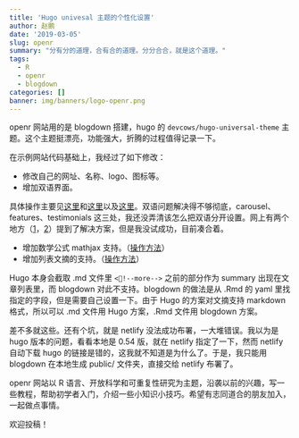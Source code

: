 ```yaml
---
title: 'Hugo univesal 主题的个性化设置'
author: 赵鹏
date: '2019-03-05'
slug: openr
summary: "分有分的道理，合有合的道理。分分合合，就是这个道理。"
tags:
  - R
  - openr
  - blogdown
categories: []
banner: img/banners/logo-openr.png
---
```


openr 网站用的是 blogdown 搭建，hugo 的 `devcows/hugo-universal-theme` 主题。这个主题挺漂亮，功能强大，折腾的过程值得记录一下。

<!--more-->

在示例网站代码基础上，我经过了如下修改：

- 修改自己的网址、名称、logo、图标等。
- 增加双语界面。

具体操作主要见[这里](https://github.com/rbind/openr/commit/56fdd5e799e95ac9420f76b3744ecc13a40749e3)和[这里](https://github.com/rbind/openr/commit/6674425686790e52d7ea1838153af60cb42cf81e)以及[这里](https://github.com/rbind/openr/commit/b2c837e8c886d09284b2d7d90596db4ebf054728)。双语问题解决得不够彻底，carousel、features、testimonials 这三处，我还没弄清该怎么把双语分开设置。网上有两个地方（[1](https://github.com/devcows/hugo-universal-theme/issues/82)，[2](https://discourse.gohugo.io/t/can-data-files-be-translated/5119)）提到了解决方案，但是我没试成功，目前凑合着。

- 增加数学公式 mathjax 支持。（[操作方法](https://github.com/rbind/openr/commit/a12898e8a6cbdab31234ee9d128f57239008c7a6)）
- 增加列表文摘的支持。（[操作方法](https://github.com/rbind/openr/commit/863cfb399c99779caf7f2bc6d485b54531d79eaa)）

Hugo 本身会截取 .md 文件里 `<!--more-->` 之前的部分作为 summary 出现在文章列表里，而 blogdown 对此不支持。blogdown 的做法是从 .Rmd 的 yaml 里找指定的字段，但是需要自己设置一下。由于 Hugo 的方案对文摘支持 markdown 格式，所以可以 .md 文件用 Hugo 方案，.Rmd 文件用 blogdown 方案。

差不多就这些。还有个坑，就是 netlify 没法成功布署，一大堆错误。我以为是 hugo 版本的问题，看看本地是 0.54 版，就在 netlify 指定了一下，然而 netlify 自动下载 hugo 的链接是错的，这我就不知道是为什么了。于是，我只能用 blogdown 在本地生成 public/ 文件夹，直接交给 netlify 布署了。

openr 网站以 R 语言、开放科学和可重复性研究为主题，沿袭以前的兴趣，写一些教程，帮助初学者入门，介绍一些小知识小技巧。希望有志同道合的朋友加入，一起做点事情。

欢迎投稿！
